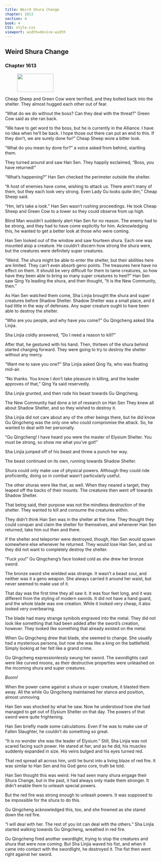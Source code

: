```yaml
---
title: Weird Shura Change
chapter: 1613
section: 4
book: 4
CSS: style.css
viewport: width=device-width
---
```


## Weird Shura Change

### Chapter 1613

<figure>
	<img src="../Images/gem.gif" alt="" id="gem" width="120" height="60" />
</figure>

Cheap Sheep and Green Cow were terrified, and they bolted back into the shelter. They almost hugged each other out of fear.

“What do we do without the boss? Can they deal with the threat?” Green Cow said as she ran back.

“We have to get word to the boss, but he is currently in the Alliance. I have no idea when he’ll be back. I hope those out there can put an end to this. If they don’t, we are surely done for!” Cheap Sheep wore a bitter look.

“What do you mean by done for?” a voice asked from behind, startling them.

They turned around and saw Han Sen. They happily exclaimed, “Boss, you have returned!”

“What’s happening?” Han Sen checked the perimeter outside the shelter.

“A host of enemies have come, wishing to attack us. There aren’t many of them, but they each look very strong. Even Lady Gu looks quite dim,” Cheap Sheep said.

“Hm, let’s take a look.” Han Sen wasn’t rushing proceedings. He took Cheap Sheep and Green Cow to a tower so they could observe from up high.

Blind Man wouldn’t suddenly alert Han Sen for no reason. The enemy had to be strong, and they had to have come explicitly for him. Acknowledging this, he wanted to get a better look at those who were coming.

Han Sen looked out of the window and saw fourteen shura. Each one was mounted atop a creature. He couldn’t discern how strong the shura were, but the creatures were definitely super creatures.

“Weird. The shura might be able to enter the shelter, but their abilities here are limited. They can’t even absorb geno points. The treasures here have no effect on them. It should be very difficult for them to tame creatures, so how have they been able to bring so many super creatures to heel?” Han Sen saw Qing Ya leading the shura, and then thought, “It is the New Community, then.”

As Han Sen watched them come, Sha Linjia brought the shura and super creatures before Shadow Shelter. Shadow Shelter was a small place, and it had little in the way of defenses. Any super creature ought to have been able to destroy the shelter.

“Who are you people, and why have you come?” Gu Qingcheng asked Sha Linjia.

Sha Linjia coldly answered, “Do I need a reason to kill?”

After that, he gestured with his hand. Then, thirteen of the shura behind started charging forward. They were going to try to destroy the shelter without any mercy.

“Want me to save you one?” Sha Linjia asked Qing Ya, who was floating mid-air.

“No thanks. You know I don’t take pleasure in killing, and the leader approves of that,” Qing Ya said reservedly.

Sha Linjia grunted, and then rode his beast towards Gu Qingcheng.

The New Community had done a lot of research on Han Sen They knew all about Shadow Shelter, and so they wished to destroy it.

Sha Linjia did not care about any of the other beings there, but he did know Gu Qingcheng was the only one who could compromise the attack. So, he wanted to deal with her personally.

“Gu Qingcheng! I have heard you were the master of Elysium Shelter. You must be strong, so show me what you’ve got!”

Sha Linjia jumped off of his beast and threw a punch her way.

The beast continued on its own, running towards Shadow Shelter.

Shura could only make use of physical powers. Although they could ride proficiently, doing so in combat wasn’t particularly useful.

The other shuras were like that, as well. When they neared a target, they leaped off the backs of their mounts. The creatures then went off towards Shadow Shelter.

That being said, their purpose was not the mindless destruction of the shelter. They wanted to kill and consume the creatures within.

They didn’t think Han Sen was in the shelter at the time. They thought they could conquer and claim the shelter for themselves, and whenever Han Sen returned, take him out then and there.

If the shelter and teleporter were destroyed, though, Han Sen would spawn somewhere else whenever he returned. They would lose Han Sen, and so they did not want to completely destroy the shelter.

“Fuck you!” Gu Qingcheng’s face looked cold as she drew her bronze sword.

The bronze sword she wielded was strange. It wasn’t a beast soul, and neither was it a geno weapon. She always carried it around her waist, but never seemed to make use of it.

That day was the first time they all saw it. It was four feet long, and it was different from the styling of modern swords. It did not have a hand guard, and the whole blade was one creation. While it looked very cheap, it also looked very overbearing.

The blade had many strange symbols engraved into the metal. They did not look like something that had been added after the sword’s creation, however. They looked like something that already existed on the metal.

When Gu Qingcheng drew that blade, she seemed to change. She usually had a mysterious persona, but now she was like a king on the battlefield. Simply looking at her felt like a grand crime.

Gu Qingcheng expressionlessly swung her sword. The swordlights cast were like curved moons, as their destructive properties were unleashed on the incoming shura and super creatures.

*Boom!*

When the power came against a shura or super creature, it blasted them away. All the while Gu Qingcheng maintained her stance and position, almost unmoving.

Han Sen was shocked by what he saw. Now he understood how she had managed to get out of Elysium Shelter on that day. The powers of that sword were quite frightening.

Han Sen briefly made some calculations. Even if he was to make use of Fallen Slaughter, he couldn’t do something so great.

“It is no wonder she was the leader of Elysium.” Still, Sha Linjia was not scared facing such power. He stared at her, and as he did, his muscles suddenly expanded in size. His veins bulged and his eyes turned red.

That red spread all across him, until he burst into a living blaze of red fire. It was similar to Han Sen and his God geno core, truth be told.

Han Sen thought this was weird. He had seen many shura engage their Shura Change, but in the past, it had always only made them stronger. It didn’t enable them to unleash special powers.

But the red fire was strong enough to unleash powers. It was supposed to be impossible for the shura to do this.

Gu Qingcheng acknowledged this, too, and she frowned as she stared down the red fire.

“I will deal with her. The rest of you lot can deal with the others.” Sha Linjia started walking towards Gu Qingcheng, wreathed in red fire.

Gu Qingcheng fired another swordlight, trying to stop the creatures and shura that were now coming. But Sha Linjia waved his fist, and when it came into contact with the swordlight, he destroyed it. The fist then went right against her sword.
